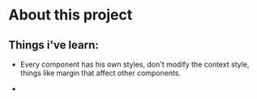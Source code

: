 # About this project

## Things i've learn:
   - Every component has his own styles, don't modify the context style, things like margin that affect other components.

   - 